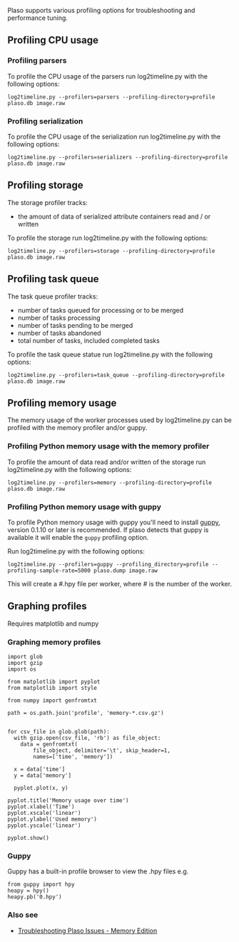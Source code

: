Plaso supports various profiling options for troubleshooting and performance tuning.

## Profiling CPU usage

### Profiling parsers

To profile the CPU usage of the parsers run log2timeline.py with the following options:
```
log2timeline.py --profilers=parsers --profiling-directory=profile plaso.db image.raw
```

### Profiling serialization

To profile the CPU usage of the serialization run log2timeline.py with the following options:
```
log2timeline.py --profilers=serializers --profiling-directory=profile plaso.db image.raw
```

## Profiling storage

The storage profiler tracks:

* the amount of data of serialized attribute containers read and / or written

To profile the storage run log2timeline.py with the following options:
```
log2timeline.py --profilers=storage --profiling-directory=profile plaso.db image.raw
```

## Profiling task queue

The task queue profiler tracks:

* number of tasks queued for processing or to be merged
* number of tasks processing
* number of tasks pending to be merged
* number of tasks abandoned
* total number of tasks, included completed tasks

To profile the task queue statue run log2timeline.py with the following options:
```
log2timeline.py --profilers=task_queue --profiling-directory=profile plaso.db image.raw
```

## Profiling memory usage

The memory usage of the worker processes used by log2timeline.py can be profiled with the memory profiler and/or guppy.

### Profiling Python memory usage with the memory profiler

To profile the amount of data read and/or written of the storage run log2timeline.py with the following options:
```
log2timeline.py --profilers=memory --profiling-directory=profile plaso.db image.raw
```

### Profiling Python memory usage with guppy

To profile Python memory usage with guppy you'll need to install [guppy](https://pypi.python.org/pypi/guppy), version 0.1.10 or later is recommended. If plaso detects that guppy is available it will enable the `guppy` profiling option.

Run log2timeline.py with the following options:
```
log2timeline.py --profilers=guppy --profiling_directory=profile --profiling-sample-rate=5000 plaso.dump image.raw
```

This will create a #.hpy file per worker, where # is the number of the worker.

## Graphing profiles

Requires matplotlib and numpy

### Graphing memory profiles

```
import glob
import gzip
import os

from matplotlib import pyplot
from matplotlib import style

from numpy import genfromtxt

path = os.path.join('profile', 'memory-*.csv.gz')


for csv_file in glob.glob(path):
  with gzip.open(csv_file, 'rb') as file_object:
    data = genfromtxt(
        file_object, delimiter='\t', skip_header=1,
        names=['time', 'memory'])

  x = data['time']
  y = data['memory']

  pyplot.plot(x, y)

pyplot.title('Memory usage over time')
pyplot.xlabel('Time')
pyplot.xscale('linear')
pyplot.ylabel('Used memory')
pyplot.yscale('linear')

pyplot.show()
```

### Guppy

Guppy has a built-in profile browser to view the .hpy files e.g.
```
from guppy import hpy
heapy = hpy()
heapy.pb('0.hpy')
```

### Also see

* [Troubleshooting Plaso Issues - Memory Edition](http://blog.kiddaland.net/2014/11/troubleshooting-plaso-issues-memory.html)